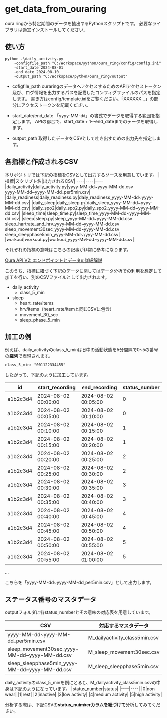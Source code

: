 # get_data_from_ouraring

oura ringから特定期間のデータを抽出するPythonスクリプトです。
必要なライブラリは適宜インストールしてください。

## 使い方
```
python .\daily_activity.py 
    -configfile_path "C:/Workspace/python/oura_ring/config/config.ini" 
    -start_date 2024-08-01 
    -end_date 2024-08-10 
    -output_path "C:/Workspace/python/oura_ring/output"
```
* cofigfile_path
ouraringのデータへアクセスするためのAPIアクセストークン及び、ログ情報を出力するパスを記載したコンフィグファイルのパスを指定します。
書き方はconfig/template.iniをご覧ください。「XXXXXX…」の部分にアクセストークンを記載ください。

* start_date/end_date
「yyyy-MM-dd」の書式でデータを取得する範囲を指定します。
APIの都合で、start_date + 1～end_dateまでのデータを取得します。

* output_path
取得したデータをCSVとして吐き出すための出力先を指定します。

## 各指標と作成されるCSV
本リポジトリでは下記の指標をCSVとして出力するソースを用意しています。
|指標|スクリプト名|出力されるCSV|
----|----|----
|daily_activity|daily_activity.py|yyyy-MM-dd\~yyyy-MM-dd.csv<br>yyyy-MM-dd\~yyyy-MM-dd_per5min.csv|
|daily_readiness|daily_readiness.py|daily_readiness_yyyy-MM-dd~yyyy-MM-dd.csv|
|daily_sleep|daily_sleep.py|daily_sleep_yyyy-MM-dd~yyyy-MM-dd.csv|
|daily_spo2|daily_spo2.py|daily_spo2_yyyy-MM-dd~yyyy-MM-dd.csv|
|sleep_time|sleep_time.py|sleep_time_yyyy-MM-dd~yyyy-MM-dd.csv|
|sleep|sleep.py|sleep_yyyy-MM-dd\~yyyy-MM-dd.csv<br>sleep_hartrate_and_hrv_yyyy-MM-dd\~yyyy-MM-dd.csv<br>sleep_movement30sec_yyyy-MM-dd\~yyyy-MM-dd.csv<br>sleep_sleepphase5min_yyyy-MM-dd\~yyyy-MM-dd.csv|
|workout|workout.py|workout_yyyy-MM-dd\~yyyy-MM-dd.csv|

それぞれの指標の意味はこちらの記事が非常に参考になります。

[Oura API V2: エンドポイントとデータの詳細解説](https://the-learning-canvas.com/2023/12/05/oura-api-v2-endpoint/)

このうち、指標に紐づく下記のデータに関してはデータ分析での利用を想定して加工を行い、別のCSVファイルとして出力されます。
* daily_activity
    * class_5_min
* sleep
    * heart_rate/items
    * hrv/items（heart_rate/itemと同じCSVに包含）
    * movement_30_sec
    * sleep_phase_5_min

## 加工の例
例えば、daily_activityのclass_5_minは日中の活動状態を5分間隔で0~5の番号の**羅列**で表現されます。
```
class_5_min: "001122334455"
```
したがって、下記のように加工しています。

|id|start_recording|end_recording|status_number|
|----|----|----|----|
|a1b2c3d4|2024-08-02 00:00:00|2024-08-02 00:05:00|0|
|a1b2c3d4|2024-08-02 00:05:00|2024-08-02 00:10:00|0|
|a1b2c3d4|2024-08-02 00:10:00|2024-08-02 00:15:00|1|
|a1b2c3d4|2024-08-02 00:15:00|2024-08-02 00:20:00|1|
|a1b2c3d4|2024-08-02 00:20:00|2024-08-02 00:25:00|2|
|a1b2c3d4|2024-08-02 00:25:00|2024-08-02 00:30:00|2|
|a1b2c3d4|2024-08-02 00:30:00|2024-08-02 00:35:00|3|
|a1b2c3d4|2024-08-02 00:35:00|2024-08-02 00:40:00|3|
|a1b2c3d4|2024-08-02 00:40:00|2024-08-02 00:45:00|4|
|a1b2c3d4|2024-08-02 00:45:00|2024-08-02 00:50:00|4|
|a1b2c3d4|2024-08-02 00:50:00|2024-08-02 00:55:00|5|
|a1b2c3d4|2024-08-02 00:55:00|2024-08-02 01:00:00|5|
...

こちらを「yyyy-MM-dd~yyyy-MM-dd_per5min.csv」として出力します。

## ステータス番号のマスタデータ
outputフォルダに各status_numberとその意味の対応表を用意しています。

|CSV|対応するマスタデータ|
|----|----|
|yyyy-MM-dd~yyyy-MM-dd_per5min.csv|M_dailyactivity_class5min.csv|
|sleep_movement30sec_yyyy-MM-dd~yyyy-MM-dd.csv|M_sleep_movement30sec.csv|
|sleep_sleepphase5min_yyyy-MM-dd~yyyy-MM-dd.csv|M_sleep_sleepphase5min.csv|

daily_activityのclass_5_minを例にとると、M_dailyactivity_class5min.csvの中身は下記のようになっています。
|status_number|status|
|----|----|
|0|non wear|
|1|rest|
|2|inactive|
|3|low activity|
|4|medium activity|
|5|high activity|

分析する際は、下記CSVの**status_nuimberカラムを紐づけて**分析してみてください。